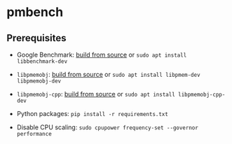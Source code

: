 # pmbench

## Prerequisites

- Google Benchmark: [build from source](https://github.com/google/benchmark#installation) or `sudo apt install libbenchmark-dev`

- `libpmemobj`: [build from source](https://github.com/pmem/pmdk#building-pmdk-on-linux-or-freebsd) or `sudo apt install libpmem-dev libpmemobj-dev`

- `libpmemobj-cpp`: [build from source](https://github.com/pmem/libpmemobj-cpp#linux-build) or `sudo apt install libpmemobj-cpp-dev`

- Python packages: `pip install -r requirements.txt`

- Disable CPU scaling: `sudo cpupower frequency-set --governor performance`
